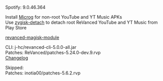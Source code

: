 Spotify: 9.0.46.364  

Install [Microg](https://github.com/ReVanced/GmsCore/releases) for non-root YouTube and YT Music APKs  
Use [zygisk-detach](https://github.com/j-hc/zygisk-detach) to detach root ReVanced YouTube and YT Music from Play Store  

[revanced-magisk-module](https://github.com/j-hc/revanced-magisk-module)
  
CLI: j-hc/revanced-cli-5.0.0-all.jar  
Patches: ReVanced/patches-5.24.0-dev.9.rvp  
[Changelog](https://github.com/ReVanced/revanced-patches/releases/tag/v5.24.0-dev.9)  

Skipped:  
Patches: inotia00/patches-5.6.2.rvp          
